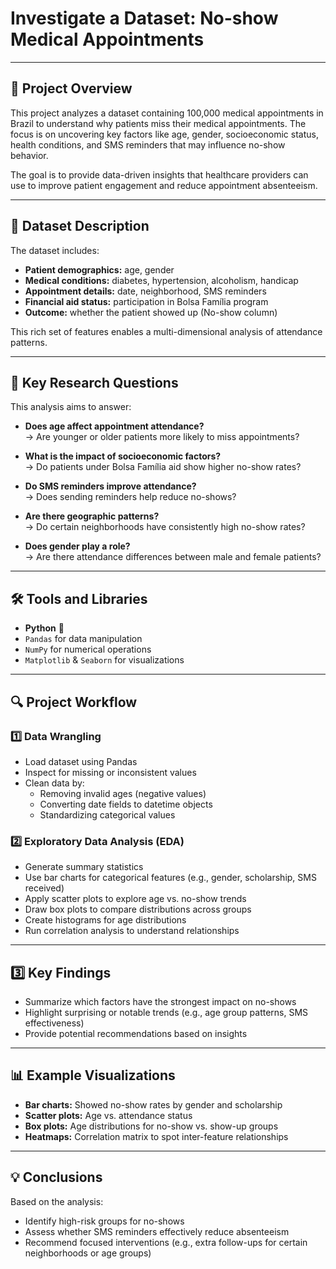 # Investigate a Dataset: No-show Medical Appointments

---

## 📝 Project Overview  
This project analyzes a dataset containing 100,000 medical appointments in Brazil to understand why patients miss their medical appointments. The focus is on uncovering key factors like age, gender, socioeconomic status, health conditions, and SMS reminders that may influence no-show behavior.

The goal is to provide data-driven insights that healthcare providers can use to improve patient engagement and reduce appointment absenteeism.

---

## 📂 Dataset Description  
The dataset includes:

- **Patient demographics:** age, gender  
- **Medical conditions:** diabetes, hypertension, alcoholism, handicap  
- **Appointment details:** date, neighborhood, SMS reminders  
- **Financial aid status:** participation in Bolsa Família program  
- **Outcome:** whether the patient showed up (No-show column)

This rich set of features enables a multi-dimensional analysis of attendance patterns.

---

## 🎯 Key Research Questions  
This analysis aims to answer:

- **Does age affect appointment attendance?**  
  → Are younger or older patients more likely to miss appointments?

- **What is the impact of socioeconomic factors?**  
  → Do patients under Bolsa Família aid show higher no-show rates?

- **Do SMS reminders improve attendance?**  
  → Does sending reminders help reduce no-shows?

- **Are there geographic patterns?**  
  → Do certain neighborhoods have consistently high no-show rates?

- **Does gender play a role?**  
  → Are there attendance differences between male and female patients?

---

## 🛠 Tools and Libraries  

- **Python** 🐍  
- `Pandas` for data manipulation  
- `NumPy` for numerical operations  
- `Matplotlib` & `Seaborn` for visualizations

---

## 🔍 Project Workflow  

### 1️⃣ Data Wrangling  
- Load dataset using Pandas  
- Inspect for missing or inconsistent values  
- Clean data by:  
  - Removing invalid ages (negative values)  
  - Converting date fields to datetime objects  
  - Standardizing categorical values  

### 2️⃣ Exploratory Data Analysis (EDA)  
- Generate summary statistics  
- Use bar charts for categorical features (e.g., gender, scholarship, SMS received)  
- Apply scatter plots to explore age vs. no-show trends  
- Draw box plots to compare distributions across groups  
- Create histograms for age distributions  
- Run correlation analysis to understand relationships  

---

## 3️⃣ Key Findings  
- Summarize which factors have the strongest impact on no-shows  
- Highlight surprising or notable trends (e.g., age group patterns, SMS effectiveness)  
- Provide potential recommendations based on insights  

---

## 📊 Example Visualizations  
- **Bar charts:** Showed no-show rates by gender and scholarship  
- **Scatter plots:** Age vs. attendance status  
- **Box plots:** Age distributions for no-show vs. show-up groups  
- **Heatmaps:** Correlation matrix to spot inter-feature relationships  

---

## 💡 Conclusions  
Based on the analysis:

- Identify high-risk groups for no-shows  
- Assess whether SMS reminders effectively reduce absenteeism  
- Recommend focused interventions (e.g., extra follow-ups for certain neighborhoods or age groups)

